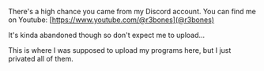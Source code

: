 There's a high chance you came from my Discord account.
You can find me on Youtube:
[https://www.youtube.com/@r3bones](@r3bones)

It's kinda abandoned though so don't expect me to upload...

This is where I was supposed to upload my programs here, but I just privated all of them.

<!--
**rthreebon3s/rthreebon3s** is a ✨ _special_ ✨ repository because its `README.md` (this file) appears on your GitHub profile.

Here are some ideas to get you started:

- 🔭 I’m currently working on ...
- 🌱 I’m currently learning ...
- 👯 I’m looking to collaborate on ...
- 🤔 I’m looking for help with ...
- 💬 Ask me about ...
- 📫 How to reach me: ...
- 😄 Pronouns: ...
- ⚡ Fun fact: ...
-->
